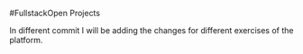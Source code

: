 #FullstackOpen Projects

In different commit I will be adding the changes for different exercises of the platform.
